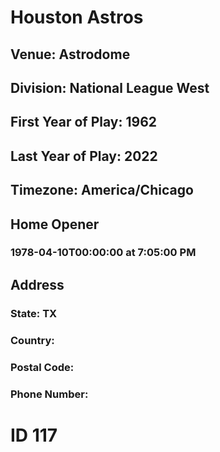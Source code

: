 # Houston Astros
## Venue: Astrodome
## Division: National League West
## First Year of Play: 1962
## Last Year of Play: 2022
## Timezone: America/Chicago
## Home Opener
### 1978-04-10T00:00:00 at 7:05:00 PM
## Address
### 
### State: TX
### Country: 
### Postal Code: 
### Phone Number: 
# ID 117